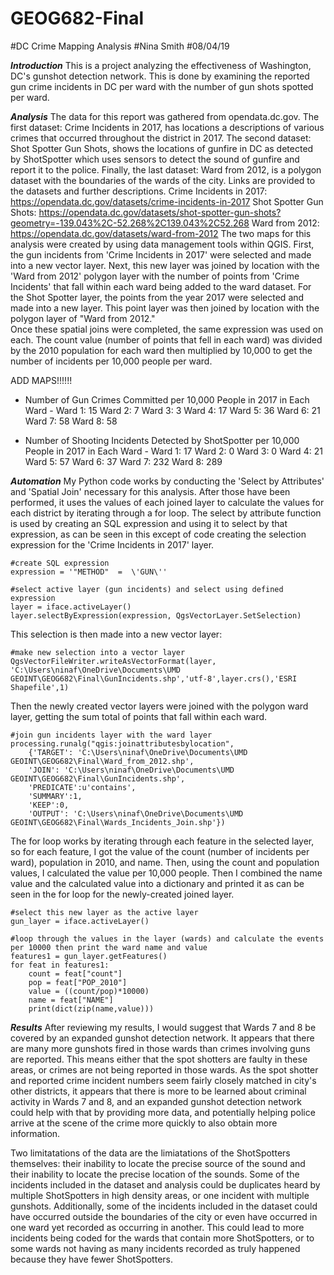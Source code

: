 # GEOG682-Final
#DC Crime Mapping Analysis
#Nina Smith
#08/04/19

***Introduction***
This is a project analyzing the effectiveness of Washington, DC's gunshot detection network.  This is done by examining the 
reported gun crime incidents in DC per ward with the number of gun shots spotted per ward. 

***Analysis***
The data for this report was gathered from opendata.dc.gov.  The first dataset: Crime Incidents in 2017, has locations a descriptions of various
crimes that occurred throughout the district in 2017.  The second dataset: Shot Spotter Gun Shots, shows the locations of gunfire in DC
as detected by ShotSpotter which uses sensors to detect the sound of gunfire and report it to the police. Finally, the last dataset: Ward from 
2012, is a polygon dataset with the boundaries of the wards of the city. Links are provided to the datasets and further descriptions.
  Crime Incidents in 2017: https://opendata.dc.gov/datasets/crime-incidents-in-2017 
  Shot Spotter Gun Shots: https://opendata.dc.gov/datasets/shot-spotter-gun-shots?geometry=-139.043%2C-52.268%2C139.043%2C52.268
  Ward from 2012: https://opendata.dc.gov/datasets/ward-from-2012
The two maps for this analysis were created by using data management tools within QGIS.  First, the gun incidents from 'Crime Incidents in 2017'
were selected and made into a new vector layer.  Next, this new layer was joined by location with the 'Ward from 2012' polygon layer with 
the number of points from 'Crime Incidents' that fall within each ward being added to the ward dataset. 
For the Shot Spotter layer, the points from the year 2017 were selected and made into a new layer.  This point layer was then joined by
location with the polygon layer of "Ward from 2012."  
Once these spatial joins were completed, the same expression was used on each.  The count value (number of points that fell in each ward)
was divided by the 2010 population for each ward then multiplied by 10,000 to get the number of incidents per 10,000 people per ward. 

ADD MAPS!!!!!!

 - Number of Gun Crimes Committed per 10,000 People in 2017 in Each Ward - 
 Ward 1: 15
 Ward 2: 7
 Ward 3: 3
 Ward 4: 17
 Ward 5: 36
 Ward 6: 21
 Ward 7: 58
 Ward 8: 58
 
  - Number of Shooting Incidents Detected by ShotSpotter per 10,000 People in 2017 in Each Ward - 
  Ward 1: 17
  Ward 2: 0
  Ward 3: 0 
  Ward 4: 21
  Ward 5: 57
  Ward 6: 37
  Ward 7: 232
  Ward 8: 289
  
***Automation***
My Python code works by conducting the 'Select by Attributes' and 'Spatial Join' necessary for this analysis.  After those have been performed, it uses the values of each joined layer to calculate the values for each district by iterating through a for loop. 
The select by attribute function is used by creating an SQL expression and using it to select by that expression, as can be seen in this except of code creating the selection expression for the 'Crime Incidents in 2017' layer.
~~~
#create SQL expression
expression = '"METHOD"  =  \'GUN\''

#select active layer (gun incidents) and select using defined expression
layer = iface.activeLayer()
layer.selectByExpression(expression, QgsVectorLayer.SetSelection)
~~~
This selection is then made into a new vector layer:
~~~
#make new selection into a vector layer
QgsVectorFileWriter.writeAsVectorFormat(layer, 'C:\Users\ninaf\OneDrive\Documents\UMD GEOINT\GEOG682\Final\GunIncidents.shp','utf-8',layer.crs(),'ESRI Shapefile',1)
~~~
Then the newly created vector layers were joined with the polygon ward layer, getting the sum total of points that fall within each ward. 
~~~
#join gun incidents layer with the ward layer
processing.runalg("qgis:joinattributesbylocation",
    {'TARGET': 'C:\Users\ninaf\OneDrive\Documents\UMD GEOINT\GEOG682\Final\Ward_from_2012.shp',
    'JOIN': 'C:\Users\ninaf\OneDrive\Documents\UMD GEOINT\GEOG682\Final\GunIncidents.shp',
    'PREDICATE':u'contains',
    'SUMMARY':1,
    'KEEP':0,
    'OUTPUT': 'C:\Users\ninaf\OneDrive\Documents\UMD GEOINT\GEOG682\Final\Wards_Incidents_Join.shp'})
~~~
The for loop works by iterating through each feature in the selected layer, so for each feature, I got the value of the count (number of incidents per ward), population in 2010, and name.  Then, using the count and population values, I calculated the value per 10,000 people.  Then I combined the name value and the calculated value into a dictionary and printed it as can be seen in the for loop for the newly-created joined layer. 
~~~
#select this new layer as the active layer    
gun_layer = iface.activeLayer()

#loop through the values in the layer (wards) and calculate the events per 10000 then print the ward name and value
features1 = gun_layer.getFeatures()
for feat in features1:
    count = feat["count"]
    pop = feat["POP_2010"]
    value = ((count/pop)*10000)
    name = feat["NAME"]
    print(dict(zip(name,value)))
~~~
  
  ***Results***
After reviewing my results, I would suggest that Wards 7 and 8 be covered by an expanded gunshot detection network.  It appears that there are many more gunshots fired in those wards than crimes involving guns are reported.  This means either that the spot shotters are faulty in these areas, or crimes are not being reported in those wards.  As the spot shotter and reported crime incident numbers seem fairly closely matched in city's other districts, it appears that there is more to be learned about criminal activity in Wards 7 and 8, and an expanded gunshot detection network could help with that by providing more data, and potentially helping police arrive at the scene of the crime more quickly to also obtain more information. 

Two limitatations of the data are the limiatations of the ShotSpotters themselves: their inability to locate the precise source of the sound and their inability to locate the precise location of the sounds.  Some of the incidents included in the dataset and analysis could be duplicates heard by multiple ShotSpotters in high density areas, or one incident with multiple gunshots.  Additionally, some of the incidents included in the dataset could have occurred outside the boundaries of the city or even have occurred in one ward yet recorded as occurring in another.  This could lead to more incidents being coded for the wards that contain more ShotSpotters, or to some wards not having as many incidents recorded as truly happened because they have fewer ShotSpotters. 
